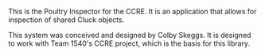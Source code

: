 This is the Poultry Inspector for the CCRE.
It is an application that allows for inspection of shared Cluck objects.

This system was conceived and designed by Colby Skeggs.
It is designed to work with Team 1540's CCRE project, which is the basis for this library.
